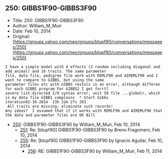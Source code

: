 ## 250: GIBBS1F90-GIBBS3F90

- Title: 250: GIBBS1F90-GIBBS3F90
- Author: William_M_Muir
- Date: Feb 10, 2014
- Original: [https://groups.yahoo.com/neo/groups/blupf90/conversations/messages/250](https://groups.yahoo.com/neo/groups/blupf90/conversations/messages/250)

```
I have a simple model with 4 effects (2 random including diagonal and add_animal) and 16 traits. The same parameter
file, data file, pedigree file work with REMLF90 and AIREMLF90 and I want to compare to GIBBS, but using the same
parameter files etc with GIBBS restuls in an error, although differen for each GIBBS program For GIBBS2 I get forrtl
severe list-directed I/O syntax error, unit 50 file ...globalr, which is my data file GIBB1 complains  * Start Gibbs
iteration02-10-2014  13h 22m 27s 263
 All traits are missing; eliminate such records!
Any ideas?  I assumed that if it works with REMLF90 and AIREMLF90 that the data and parameter files are OK Bill
```

- [250](0250.md): GIBBS1F90-GIBBS3F90 by William_M_Muir, Feb 10, 2014
    - [251](0251.md): Re: [blupf90] GIBBS1F90-GIBBS3F90 by Breno Fragomeni, Feb 10, 2014
    - [255](0255.md): Re: [blupf90] GIBBS1F90-GIBBS3F90 by Ignacio Aguilar, Feb 10, 2014
        - [256](0256.md): RE: GIBBS1F90-GIBBS3F90 by William_M_Muir, Feb 11, 2014
